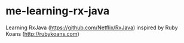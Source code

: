 me-learning-rx-java
===================

Learning RxJava (https://github.com/Netflix/RxJava) inspired by Ruby Koans (http://rubykoans.com)
